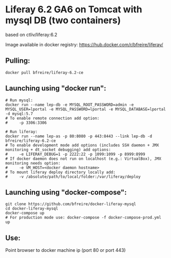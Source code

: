 Liferay 6.2 GA6 on Tomcat with mysql DB (two containers)
==========================================================

based on ctliv/liferay:6.2

Image available in docker registry: https://hub.docker.com/r/bfreire/liferay/

## Pulling:

```
docker pull bfreire/liferay-6.2-ce
```

## Launching using "docker run":

```
# Run mysql:
docker run --name lep-db -e MYSQL_ROOT_PASSWORD=admin -e MYSQL_USER=lportal -e MYSQL_PASSWORD=lportal -e MYSQL_DATABASE=lportal -d mysql:5.7
# To enable remote connection add option:
#     -p 3306:3306

# Run liferay:
docker run --name lep-as -p 80:8080 -p 443:8443 --link lep-db -d bfreire/liferay-6.2-ce
# To enable development mode add options (includes SSH daemon + JMX monitoring + dt_socket debugging) add options:
#     -e LIFERAY_DEBUG=1 -p 2222:22 -p 1099:1099 -p 8999:8999
# If docker daemon does not run on localhost (e.g.: VirtualBox), JMX monitoring needs option: 
#     -e VM_HOST=<docker daemon hostname>
# To mount liferay deploy directory locally add: 
#     -v /absolute/path/to/local/folder:/var/liferay/deploy
```

## Launching using "docker-compose":

```
git clone https://github.com/bfreire/docker-liferay-mysql
cd docker-liferay-mysql
docker-compose up
# For production mode use: docker-compose -f docker-compose-prod.yml up
```

## Use:

Point browser to docker machine ip (port 80 or port 443)
